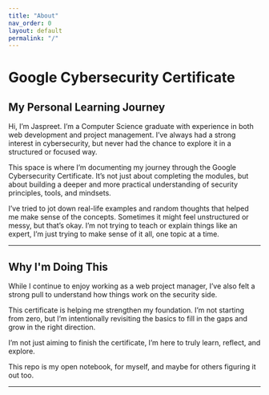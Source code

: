 ```yaml
---
title: "About"
nav_order: 0
layout: default
permalink: "/"
---
```


# Google Cybersecurity Certificate

## My Personal Learning Journey



Hi, I’m Jaspreet. I’m a Computer Science graduate with experience in both web development and project management. I’ve always had a strong interest in cybersecurity, but never had the chance to explore it in a structured or focused way.

This space is where I’m documenting my journey through the Google Cybersecurity Certificate. It’s not just about completing the modules, but about building a deeper and more practical understanding of security principles, tools, and mindsets.

I’ve tried to jot down real-life examples and random thoughts that helped me make sense of the concepts.
Sometimes it might feel unstructured or messy, but that’s okay. I’m not trying to teach or explain things like an expert, I’m just trying to make sense of it all, one topic at a time.


---

## Why I'm Doing This


While I continue to enjoy working as a web project manager, I’ve also felt a strong pull to understand how things work on the security side.

This certificate is helping me strengthen my foundation. I’m not starting from zero, but I’m intentionally revisiting the basics to fill in the gaps and grow in the right direction.

I’m not just aiming to finish the certificate, I’m here to truly learn, reflect, and explore.

This repo is my open notebook, for myself, and maybe for others figuring it out too.

---

